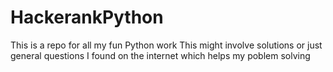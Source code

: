 # HackerankPython
This is a repo for all my fun Python work
This might involve solutions or just general questions I found on the internet which helps my poblem solving
